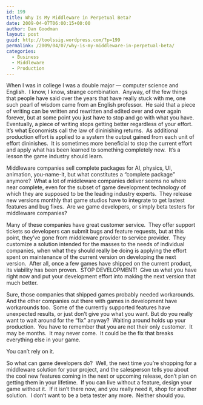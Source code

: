```yaml
---
id: 199
title: Why Is My Middleware in Perpetual Beta?
date: 2009-04-07T06:00:15+00:00
author: Dan Goodman
layout: post
guid: http://toolssig.wordpress.com/?p=199
permalink: /2009/04/07/why-is-my-middleware-in-perpetual-beta/
categories:
  - Business
  - Middleware
  - Production
---
```

When I was in college I was a double major &#8212; computer science and English.  I know, I know, strange combination.  Anyway, of the few things that people have said over the years that have really stuck with me, one such pearl of wisdom came from an English professor.  He said that a piece of writing can be written and rewritten and edited over and over again forever, but at some point you just have to stop and go with what you have.  Eventually, a piece of writing stops getting better regardless of your effort.  It&#8217;s what Economists call the law of dininishing returns.  As additional production effort is applied to a system the output gained from each unit of effort dininishes.  It is sometimes more beneficial to stop the current effort and apply what has been learned to something completely new.  It&#8217;s a lesson the game industry should learn.

Middleware companies sell complete packages for AI, physics, UI, animation, you-name-it, but what constitutes a &#8220;complete package&#8221; anymore?  What a lot of middleware companies deliver seems no where near complete, even for the subset of game development technology of which they are supposed to be the leading industry experts.  They release new versions monthly that game studios have to integrate to get lastest features and bug fixes.  Are we game developers, or simply beta testers for middleware companies? 

Many of these companies have great customer service.  They offer support tickets so developers can submit bugs and feature requests, but at this point, they&#8217;ve gone from middleware provider to service provider.  They customize a solution intended for the masses to the needs of individual companies, when what they should really be doing is applying the effort spent on maintenance of the current version on developing the next version.  After all, once a few games have shipped on the current product, its viability has been proven.  STOP DEVELOPMENT!  Give us what you have right now and put your development effort into making the next version that much better.

Sure, those companies that shipped games probably needed workarounds.  And the other companies out there with games in development have workarounds too.  Some of the currently supported features have unexpected results, or just don&#8217;t give you what you want. But do you really want to wait around for the &#8220;fix&#8221; anyway?  Waiting around holds up your production.  You have to remember that you are not their only customer.  It may be months.  It may never come.  It could be the fix that breaks everything else in your game.

You can&#8217;t rely on it.

So what can game developers do?  Well, the next time you&#8217;re shopping for a middleware solution for your project, and the salesperson tells you about the cool new features coming in the next or upcoming release, don&#8217;t plan on getting them in your lifetime.  If you can live without a feature, design your game without it.  If it isn&#8217;t there now, and you really need it, shop for another solution.  I don&#8217;t want to be a beta tester any more.  Neither should you.